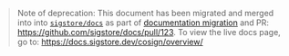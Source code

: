 > Note of deprecation: This document has been migrated and merged into into [`sigstore/docs`](https://github.com/sigstore/docs/blob/main/content/en/cosign/overview.md) as part of [documentation migration](https://github.com/sigstore/cosign/issues/822) and PR: https://github.com/sigstore/docs/pull/123. To view the live docs page, go to: https://docs.sigstore.dev/cosign/overview/
